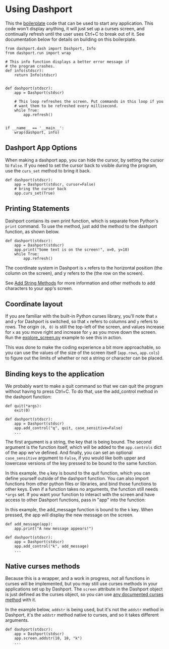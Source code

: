 # Using Dashport

This the [boilerplate](https://github.com/numbertheory/dashport/blob/main/examples/boilerplate/boilerplate.py) code that can be used to start any application. This code won't display anything, it will just set up a curses screen, and continually refresh until the user uses Ctrl+C to break out of it. See documentation below for details on building on this boilerplate.

```
from dashport.dash import Dashport, Info
from dashport.run import wrap

# This info function displays a better error message if
# the program crashes.
def info(stdscr):
    return Info(stdscr)


def dashport(stdscr):
    app = Dashport(stdscr)

    # This loop refreshes the screen. Put commands in this loop if you
    # want them to be refreshed every millisecond.
    while True:
        app.refresh()


if __name__ == '__main__':
    wrap(dashport, info)
```

## Dashport App Options

When making a dashport app, you can hide the cursor, by setting the cursor to `False`. If you need to set the cursor back to visible during the program, use the `curs_set` method to bring it back.

```
def dashport(stdscr):
    app = Dashport(stdscr, cursor=False)
    # bring the cursor back
    app.curs_set(True)
```

## Printing Statements

Dashport contains its own print function, which is separate from Python's `print` command. To use the method, just add the method to the dashport function, as shown below.

```
def dashport(stdscr):
    app = Dashport(stdscr)
    app.print("Some text is on the screen!", x=0, y=10)
    while True:
        app.refresh()
```

The coordinate system in Dashport is `x` refers to the horizontal position (the column on the screen), and y refers to the (the row on the screen).

See [Add String Methods](strings.md) for more information and other methods to add characters to your app's screen.

## Coordinate layout
If you are familiar with the built-in Python curses library, you'll note that `x` and `y` for Dashport is switched, so that `x` refers to columns and `y` refers to rows. The origin `(0, 0)` is still the top-left of the screen, and values increase for `x` as you move right and increase for `y` as you move down the screen. Run the [explore_screen.py](https://github.com/numbertheory/dashport/blob/main/examples/util/explore_screen.py) example to see this in action.

This was done to make the coding experience a bit more approachable, so you can use the values of the size of the screen itself (`app.rows`, `app.cols`) to figure out the limits of whether or not a string or character can be placed.

## Binding keys to the application

We probably want to make a quit command so that we can quit the program without having to press Ctrl+C.  To do that, use the add_control method in the dashport function:

```
def quit(*args):
    exit(0)

def dashport(stdscr):
    app = Dashport(stdscr)
    app.add_control("q", quit, case_sensitive=False)
    ...
```
The first argument is a string, the key that is being bound. The second argument is the function itself, which will be added to the `app.controls` dict of the app we've defined. And finally, you can set an optional `case_sensitive` argument to `False`, if you would like both upper and lowercase versions of the key pressed to be bound to the same function.

In this example, the `q` key is bound to the quit function, which you can define yourself outside of the dashport function. You can also import functions from other python files or libraries, and bind those functions to other keys. Even if a function takes no arguments, the function still needs `*args` set. If you want your function to interact with the screen and have access to other Dashport functions, pass in "app" into the function:

In this example, the add_message function is bound to the `k` key. When pressed, the app will display the new message on the screen.

```
def add_message(app):
    app.print("A new message appears!")

def dashport(stdscr):
    app = Dashport(stdscr)
    app.add_control("k", add_message)
    ...
```

## Native curses methods

Because this is a wrapper, and a work in progress, not all functions in curses will be implemented, but you may still use curses methods in your applications set up by Dashport. The `screen` attribute in the Dashport object is just defined as the curses object, so you can use [any documented curses method](https://docs.python.org/3/library/curses.html) with it.

In the example below, `addstr` is being used, but it's not the `addstr` method in Dashport, it's the `addstr` method native to curses, and so it takes different arguments.

```
def dashport(stdscr):
    app = Dashport(stdscr)
    app.screen.addstr(10, 10, "k")
    ...
```
